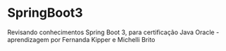# SpringBoot3
Revisando conhecimentos Spring Boot 3, para certificação Java Oracle - aprendizagem por Fernanda Kipper e Michelli Brito
